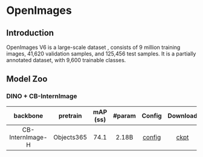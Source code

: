 # OpenImages

## Introduction

OpenImages V6 is a large-scale dataset , consists of 9 million training images, 41,620 validation samples, and 125,456 test samples. It is a partially annotated dataset, with 9,600 trainable classes.

## Model Zoo

### DINO + CB-InternImage

|     backbone     |  pretrain  | mAP (ss) | #param |                               Config                                |                                                        Download                                                         |
| :--------------: | :--------: | :------: | :----: | :-----------------------------------------------------------------: | :---------------------------------------------------------------------------------------------------------------------: |
| CB-InternImage-H | Objects365 |   74.1   | 2.18B  | [config](./dino_4scale_cbinternimage_h_objects365_openimages_ss.py) | [ckpt](https://huggingface.co/OpenGVLab/InternImage/resolve/main/dino_4scale_cbinternimage_h_objects365_openimages.pth) |
